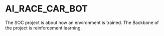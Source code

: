 # AI_RACE_CAR_BOT
The SOC project is about how an environment is trained. 
The Backbone of the project is reinforcement learning.
